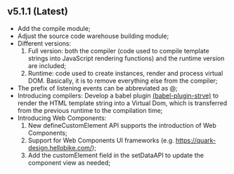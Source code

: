 ## v5.1.1 (Latest)

- Add the compile module;
- Adjust the source code warehouse building module;
- Different versions:
  1. Full version: both the compiler (code used to compile template strings into JavaScript rendering functions) and the runtime version are included;
  2. Runtime: code used to create instances, render and process virtual DOM. Basically, it is to remove everything else from the compiler;
- The prefix of listening events can be abbreviated as @;
- Introducing compilers: Develop a babel plugin [(babel-plugin-strve)](https://www.npmjs.com/package/babel-plugin-strve) to render the HTML template string into a Virtual Dom, which is transferred from the previous runtime to the compilation time;
- Introducing Web Components:
  1. New defineCustomElement API supports the introduction of Web Components;
  2. Support for Web Components UI frameworks (e.g. https://quark-design.hellobike.com/);
  3. Add the customElement field in the setDataAPI to update the component view as needed;
